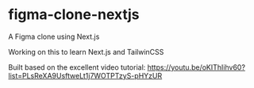 # figma-clone-nextjs
A Figma clone using Next.js

Working on this to learn Next.js and TailwinCSS

Built based on the excellent video tutorial: 
https://youtu.be/oKIThIihv60?list=PLsReXA9UsftweLt1j7WOTPTzyS-pHYzUR
